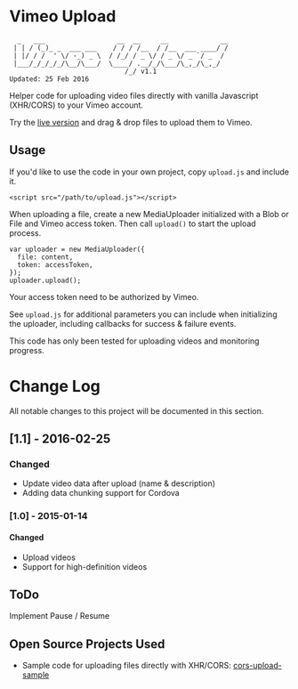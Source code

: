 # Vimeo Upload

```
  _   ___                  __  __     __             __
 | | / (_)_ _  ___ ___    / / / /__  / /__  ___ ____/ /
 | |/ / /  ' \/ -_) _ \  / /_/ / _ \/ / _ \/ _ `/ _  / 
 |___/_/_/_/_/\__/\___/  \____/ .__/_/\___/\_,_/\_,_/  
                             /_/ v1.1                      
Updated: 25 Feb 2016
```

Helper code for uploading video files directly with vanilla Javascript (XHR/CORS) to your Vimeo account. 

Try the [live version](http://websemantics.github.io/vimeo-upload/)
and drag & drop files to upload them to Vimeo.

## Usage

If you'd like to use the code in your own project, copy `upload.js` and include it.

    <script src="/path/to/upload.js"></script>
    
When uploading a file, create a new MediaUploader initialized with a Blob or File and Vimeo access token. Then call `upload()` to start the upload process.

    var uploader = new MediaUploader({
      file: content,
      token: accessToken,
    });
    uploader.upload();

Your access token need to be authorized by Vimeo.

See `upload.js` for additional parameters you can include when initializing the uploader, including callbacks for success & failure events.

This code has only been tested for uploading videos and monitoring progress.

# Change Log
All notable changes to this project will be documented in this section.

## [1.1] - 2016-02-25
### Changed
- Update video data after upload (name & description)
- Adding data chunking support for Cordova 

### [1.0] - 2015-01-14
#### Changed
- Upload videos
- Support for high-definition videos

## ToDo

Implement Pause / Resume

## Open Source Projects Used

- Sample code for uploading files directly with XHR/CORS: [cors-upload-sample](https://github.com/googledrive/cors-upload-sample)

